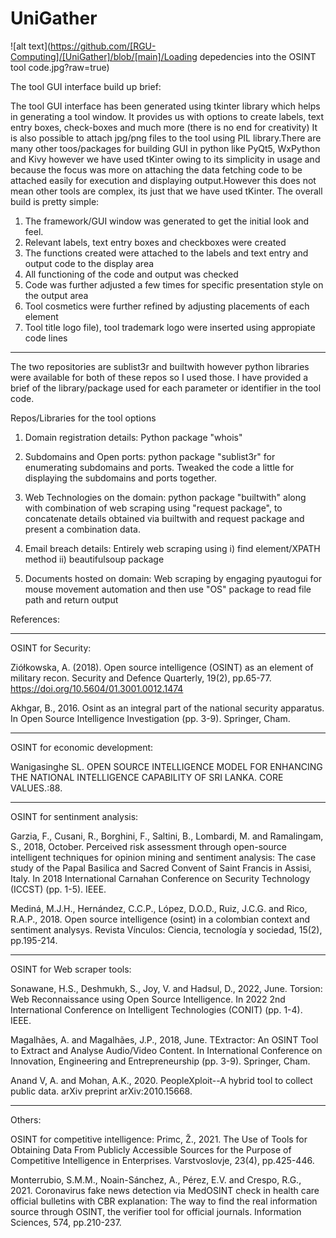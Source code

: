 # UniGather

![alt text](https://github.com/[RGU-Computing]/[UniGather]/blob/[main]/Loading depedencies into the OSINT tool code.jpg?raw=true)

The tool GUI interface build up brief:

The tool GUI interface has been generated using tkinter library which helps in generating a tool window. It provides us with options to create labels, text entry boxes, check-boxes and much more (there is no end for creativity) It is also possible to attach jpg/png files to the tool using PIL library.There are many other toos/packages for building GUI in python like PyQt5, WxPython and Kivy however we have used tKinter owing to its simplicity in usage and because the focus was more on attaching the data fetching code to be attached easily for execution and displaying output.However this does not mean other tools are complex, its just that we have used tKinter.
The overall build is pretty simple:
1. The framework/GUI window was generated to get the initial look and feel.
2. Relevant labels, text entry boxes and checkboxes were created
3. The functions created were attached to the labels and text entry and output code to the display area
4. All functioning of the code and output was checked
5. Code was further adjusted a few times for specific presentation style on the output area
6. Tool cosmetics were further refined by adjusting placements of each element
7. Tool title logo file), tool trademark logo were inserted using appropiate code lines

*******************************************************************************************************

The two repositories are sublist3r and builtwith however python libraries were available for both of these repos so I used those. I have provided a brief of the library/package used for each parameter or identifier in the tool code.

Repos/Libraries for the tool options

1. Domain registration details: Python package "whois"

2. Subdomains and Open ports: python package "sublist3r" for enumerating subdomains and ports.
   Tweaked the code a little for displaying the subdomains and ports together.

3. Web Technologies on the domain: python package "builtwith" along with combination of web scraping using "request package", to concatenate details obtained via builtwith and request package and present a combination data.

4. Email breach details: Entirely web scraping using 
   i) find element/XPATH method
  ii) beautifulsoup package

5. Documents hosted on domain: Web scraping by engaging pyautogui for mouse movement automation and
   then use "OS" package to read file path and return output


References:

*******************************************************************************************

OSINT for Security: 

Ziółkowska, A. (2018). Open source intelligence (OSINT) as an element of military recon. Security and Defence Quarterly, 19(2), pp.65-77. https://doi.org/10.5604/01.3001.0012.1474

Akhgar, B., 2016. Osint as an integral part of the national security apparatus. In Open Source Intelligence Investigation (pp. 3-9). Springer, Cham.


********************************************************************************************

OSINT for economic development:

Wanigasinghe SL. OPEN SOURCE INTELLIGENCE MODEL FOR ENHANCING THE NATIONAL INTELLIGENCE CAPABILITY OF SRI LANKA. CORE VALUES.:88.

********************************************************************************************

OSINT for sentinment analysis:

Garzia, F., Cusani, R., Borghini, F., Saltini, B., Lombardi, M. and Ramalingam, S., 2018, October. Perceived risk assessment through open-source intelligent techniques for opinion mining and sentiment analysis: The case study of the Papal Basilica and Sacred Convent of Saint Francis in Assisi, Italy. In 2018 International Carnahan Conference on Security Technology (ICCST) (pp. 1-5). IEEE.

Mediná, M.J.H., Hernández, C.C.P., López, D.O.D., Ruiz, J.C.G. and Rico, R.A.P., 2018. Open source intelligence (osint) in a colombian context and sentiment analysys. Revista Vínculos: Ciencia, tecnología y sociedad, 15(2), pp.195-214.

******************************************************************************************

OSINT for Web scraper tools:

Sonawane, H.S., Deshmukh, S., Joy, V. and Hadsul, D., 2022, June. Torsion: Web Reconnaissance using Open Source Intelligence. In 2022 2nd International Conference on Intelligent Technologies (CONIT) (pp. 1-4). IEEE.

Magalhães, A. and Magalhães, J.P., 2018, June. TExtractor: An OSINT Tool to Extract and Analyse Audio/Video Content. In International Conference on Innovation, Engineering and Entrepreneurship (pp. 3-9). Springer, Cham.

Anand V, A. and Mohan, A.K., 2020. PeopleXploit--A hybrid tool to collect public data. arXiv preprint arXiv:2010.15668.

********************************************************************************

Others:

OSINT for competitive intelligence:
Primc, Ž., 2021. The Use of Tools for Obtaining Data From Publicly Accessible Sources for the Purpose of Competitive Intelligence in Enterprises. Varstvoslovje, 23(4), pp.425-446.

Monterrubio, S.M.M., Noain-Sánchez, A., Pérez, E.V. and Crespo, R.G., 2021. Coronavirus fake news detection via MedOSINT check in health care official bulletins with CBR explanation: The way to find the real information source through OSINT, the verifier tool for official journals. Information Sciences, 574, pp.210-237.

